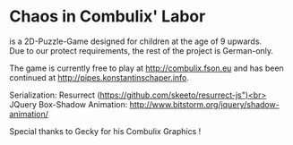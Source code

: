 # Chaos in Combulix' Labor
is a 2D-Puzzle-Game designed for children at the age of 9 upwards.<br>
Due to our protect requirements, the rest of the project is German-only.

The game is currently free to play at http://combulix.fson.eu
and has been continued at http://pipes.konstantinschaper.info.

Serialization:  Resurrect (https://github.com/skeeto/resurrect-js")<br>
JQuery Box-Shadow Animation:  http://www.bitstorm.org/jquery/shadow-animation/

Special thanks to Gecky for his Combulix Graphics !
